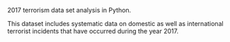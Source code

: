 

2017 terrorism data set analysis in Python. 

This dataset includes systematic data on domestic as well as international terrorist incidents that have occurred during the year 2017.
